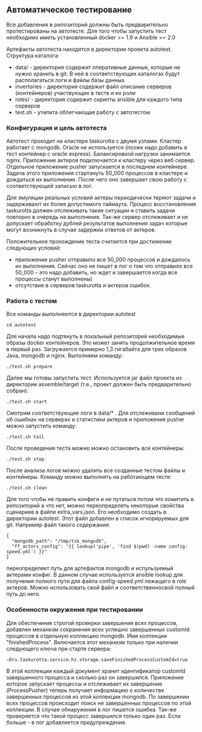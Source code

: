 ## Автоматическое тестирование 

Все добавления в репозиторий должны быть предварительно протестированы на автотесте. Для того чтобы запустить тест 
необходимо иметь установленный docker >= 1.9 и Ansible >= 2.0

Артефакты автотеста находятся в директории проекта autotest. Структура каталога:

- data/ - директория содержит оперативные данные, которые не нужно хранить в git. В ней в соответствующих каталогах 
будут располагаться логи и файлы базы данных
- invertories - директория содержит файл описание серверов (контейнеров) участвующих в тесте и их роли
- roles/ - директория содержит скрипты ansible для каждого типа серверов
- test.sh - утилита облегчающая работу с автотестом

### Конфигурация и цель автотеста

Автотест проходит на кластере taskurotta с двумя узлами. Кластер работает с mongodb. Oracle не используется (позже 
надо добавить в тест контейнер с oracle express). Балансировкой нагрузки занимается nginx. Приложение актеров 
подключается к кластеру через веб сервер. Отдельное приложение pusher запускается в последнем контейнере. Задача 
этого приложения стартануть 50_000 процессов в кластере и дождаться их выполнения. После чего оно завершает свою 
работу с соответствующей записью в лог.

Для эмуляции реальных условий актеры периодически теряют задачи и задерживают их более допустимого таймаута. Процесс 
восстановления taskurotta должен отслеживать такие ситуации и ставить задачи повторно в очередь на выполнение. Так-же
сервер отслеживает и не допускает обработку дублей результатов выполнения задач которые могут возникнуть в случае 
задержки ответов от актеров.
 
Положительное прохождение теста считается при достижении следующих условий:

- приложение pusher отправило все 50_000 процессов и дождалось их выполнения. Сейчас оно не пишет в лог о том что 
отправило все 50_000 - это надо добавить, но ждет и завершается когда все процессы станут выполнены)
- отсутствие в серверов taskurotta и актеров ошибок.

### Работа с тестом

Все команды выполняются в директории autotest

    cd autotest
    
Для начала надо подтянуть в локальный репозиторий необходимые образы docker контейнеров. Это может занять 
продолжительное время в первый раз. Загружается примерно 1,3 гигабайта для трех образов Java, mongodb и nginx. 
Выполняем команду:

    ./test.sh prepare
    
Далее мы готовы запустить тест. Используется jar файл проекта из директории assemble/target (т.е., проект
должен быть предварительно собран).
 
    ./test.sh start
    
Смотрим соответствующие логи в data/* . Для отслеживани сообщений об ошибках на серверах и статистики актеров и 
приложения pusher можно запустить команду:

    ./test.sh tail
    
После проведения теста можно можно остановить все контейнеры:
    
    ./test.sh stop
    
После анализа логов можно удалить все созданные тестом файлы и контейнеры. Команду можно выполнять на работающем тесте:

    ./test.sh clean
    
Для того чтобы не править конфиги и не путаться потом что комитить в репозиторий а что нет, можно переопределять 
некоторые свойства сценариев в файле extra_vars.json. Его необходимо создать в директории autotest. 
Этот файл добавлен в список игнорируемых для git. Например файл такого содержания:

    {
      "mongodb_path": "/tmp/tsk_mongodb",
      "ff_actors_config": "{{ lookup('pipe', 'find $(pwd) -name config-speed.yml') }}"
    }

переопределяет путь для артефактов mongodb и испульзуемый актерами конфиг. В данном случае используется ansible lookup 
для получения полного пути для файла config-speed.yml лежащего в role актеров. Можно использовать свой файл и 
соответственносвой полный путь до него.

### Особенности окружения при тестировании

Для обеспечения строгой проверки завершения всех процессов, добавлен механизм сохранения всех успешно 
завершенных customId процессов в отдельную коллекцию mongodb. Имя коллекции "finishedProcess". Включается этот 
механизм только при наличии следующего ключа при старте сервера:

    -Dru.taskurotta.service.hz.storage.saveFinishedProcessCustomId=true
    
В этой коллекции каждый документ хранит идентификатор customId завершенного процесса и сколько раз он завершился. 
Приложение которое запускает процессы и отслеживает их завершение (ProcessPusher) теперь получает информацию о 
количестве завершенных процессов из этой коллекции mongodb. По завершении всех процессов происходит поиск не 
завершенных процессов по этой коллекции. В случае обнаружения в лог пишется ошибка. Так-же проверяется что такой 
процесс завершился только один раз. Если больше - в лог добавляется предупреждение.